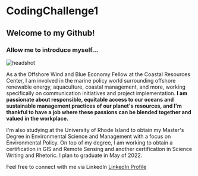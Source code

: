 # CodingChallenge1

## Welcome to my Github!

### Allow me to introduce myself...

![headshot](https://user-images.githubusercontent.com/98616358/152384622-04522e5f-1877-4cde-acae-fb65cd8babe9.jpeg)

As a the Offshore Wind and Blue Economy Fellow at the Coastal Resources Center, I am involved in the marine policy world surrounding offshore renewable energy, aquaculture, coastal management, and more, working specifically on communication initiatives and project implementation. **I am passionate about responsible, equitable access to our oceans and sustainable management practices of our planet's resources, and I'm thankful to have a job where these passions can be blended together and valued in the workplace.**

I'm also studying at the University of Rhode Island to obtain my Master's Degree in Environmental Science and Management with a focus on Environmental Policy. On top of my degree, I am working to obtain a certification in GIS and Remote Sensing and another certification in Science Writing and Rhetoric. I plan to graduate in May of 2022.

Feel free to connect with me via LinkedIn [LinkedIn Profile](https://www.linkedin.com/in/abbey-greene-148479111/)
